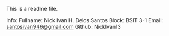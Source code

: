 This is a readme file.

Info:
Fullname: Nick Ivan H. Delos Santos
Block: BSIT 3-1
Email: santosivan946@gmail.com
Github: NickIvan13